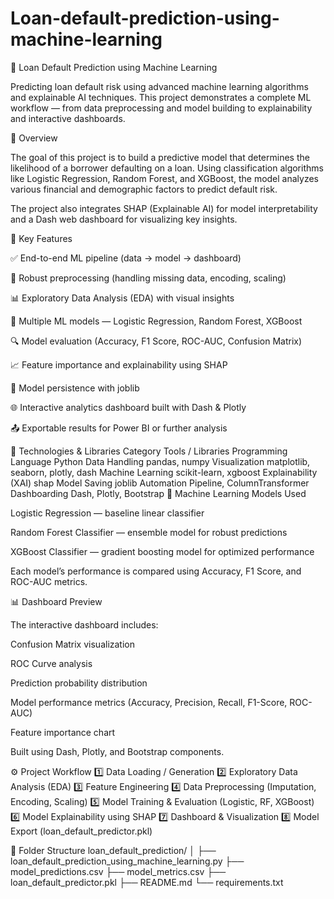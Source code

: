 # Loan-default-prediction-using-machine-learning

🏦 Loan Default Prediction using Machine Learning

Predicting loan default risk using advanced machine learning algorithms and explainable AI techniques.
This project demonstrates a complete ML workflow — from data preprocessing and model building to explainability and interactive dashboards.

📘 Overview

The goal of this project is to build a predictive model that determines the likelihood of a borrower defaulting on a loan.
Using classification algorithms like Logistic Regression, Random Forest, and XGBoost, the model analyzes various financial and demographic factors to predict default risk.

The project also integrates SHAP (Explainable AI) for model interpretability and a Dash web dashboard for visualizing key insights.

🚀 Key Features

✅ End-to-end ML pipeline (data → model → dashboard)

🧹 Robust preprocessing (handling missing data, encoding, scaling)

📊 Exploratory Data Analysis (EDA) with visual insights

🧠 Multiple ML models — Logistic Regression, Random Forest, XGBoost

🔍 Model evaluation (Accuracy, F1 Score, ROC-AUC, Confusion Matrix)

📈 Feature importance and explainability using SHAP

💾 Model persistence with joblib

🌐 Interactive analytics dashboard built with Dash & Plotly

📤 Exportable results for Power BI or further analysis

🧩 Technologies & Libraries
Category	Tools / Libraries
Programming Language	Python
Data Handling	pandas, numpy
Visualization	matplotlib, seaborn, plotly, dash
Machine Learning	scikit-learn, xgboost
Explainability (XAI)	shap
Model Saving	joblib
Automation	Pipeline, ColumnTransformer
Dashboarding	Dash, Plotly, Bootstrap
🧠 Machine Learning Models Used

Logistic Regression — baseline linear classifier

Random Forest Classifier — ensemble model for robust predictions

XGBoost Classifier — gradient boosting model for optimized performance

Each model’s performance is compared using Accuracy, F1 Score, and ROC-AUC metrics.

📊 Dashboard Preview

The interactive dashboard includes:

Confusion Matrix visualization

ROC Curve analysis

Prediction probability distribution

Model performance metrics (Accuracy, Precision, Recall, F1-Score, ROC-AUC)

Feature importance chart

Built using Dash, Plotly, and Bootstrap components.

⚙️ Project Workflow
1️⃣ Data Loading / Generation
2️⃣ Exploratory Data Analysis (EDA)
3️⃣ Feature Engineering
4️⃣ Data Preprocessing (Imputation, Encoding, Scaling)
5️⃣ Model Training & Evaluation (Logistic, RF, XGBoost)
6️⃣ Model Explainability using SHAP
7️⃣ Dashboard & Visualization
8️⃣ Model Export (loan_default_predictor.pkl)

📁 Folder Structure
loan_default_prediction/
│
├── loan_default_prediction_using_machine_learning.py
├── model_predictions.csv
├── model_metrics.csv
├── loan_default_predictor.pkl
├── README.md
└── requirements.txt
